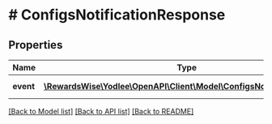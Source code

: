 # # ConfigsNotificationResponse

## Properties

Name | Type | Description | Notes
------------ | ------------- | ------------- | -------------
**event** | [**\RewardsWise\Yodlee\OpenAPI\Client\Model\ConfigsNotificationEvent[]**](ConfigsNotificationEvent.md) |  | [optional] [readonly]

[[Back to Model list]](../../README.md#models) [[Back to API list]](../../README.md#endpoints) [[Back to README]](../../README.md)
